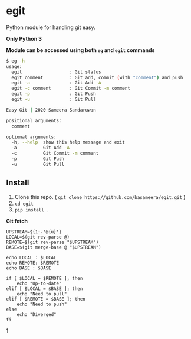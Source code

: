 # egit

Python module for handling git easy.

**Only Python 3**

**Module can be accessed using both `eg` and `egit` commands**

``` bash
$ eg -h
usage: 
  egit                  : Git status
  egit comment          : Git add, commit (with "comment") and push
  egit -a               : Git Add -A
  egit -c comment       : Git Commit -m comment
  egit -p               : Git Push
  egit -u               : Git Pull

Easy Git | 2020 Sameera Sandaruwan

positional arguments:
  comment

optional arguments:
  -h, --help  show this help message and exit
  -a          Git Add -A
  -c          Git Commit -m comment
  -p          Git Push
  -u          Git Pull
```

## Install

1. Clone this repo. ( `git clone https://github.com/basameera/egit.git` )
1. `cd egit` 
1. `pip install .` 

**Git fetch**

``` 
UPSTREAM=${1:-'@{u}'}
LOCAL=$(git rev-parse @)
REMOTE=$(git rev-parse "$UPSTREAM")
BASE=$(git merge-base @ "$UPSTREAM")

echo LOCAL : $LOCAL
echo REMOTE: $REMOTE
echo BASE : $BASE

if [ $LOCAL = $REMOTE ]; then
    echo "Up-to-date"
elif [ $LOCAL = $BASE ]; then
    echo "Need to pull"
elif [ $REMOTE = $BASE ]; then
    echo "Need to push"
else
    echo "Diverged"
fi
```

1
